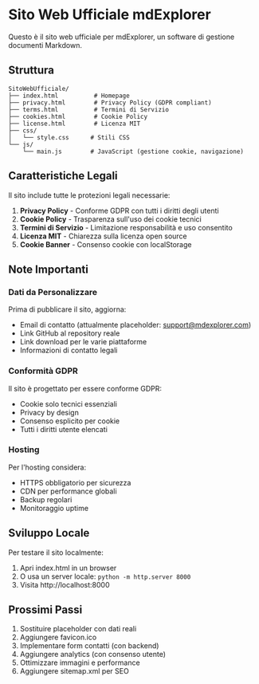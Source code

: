 # Sito Web Ufficiale mdExplorer

Questo è il sito web ufficiale per mdExplorer, un software di gestione documenti Markdown.

## Struttura

```
SitoWebUfficiale/
├── index.html          # Homepage
├── privacy.html        # Privacy Policy (GDPR compliant)
├── terms.html          # Termini di Servizio
├── cookies.html        # Cookie Policy
├── license.html        # Licenza MIT
├── css/
│   └── style.css      # Stili CSS
└── js/
    └── main.js        # JavaScript (gestione cookie, navigazione)
```

## Caratteristiche Legali

Il sito include tutte le protezioni legali necessarie:

1. **Privacy Policy** - Conforme GDPR con tutti i diritti degli utenti
2. **Cookie Policy** - Trasparenza sull'uso dei cookie tecnici
3. **Termini di Servizio** - Limitazione responsabilità e uso consentito
4. **Licenza MIT** - Chiarezza sulla licenza open source
5. **Cookie Banner** - Consenso cookie con localStorage

## Note Importanti

### Dati da Personalizzare

Prima di pubblicare il sito, aggiorna:

- Email di contatto (attualmente placeholder: support@mdexplorer.com)
- Link GitHub al repository reale
- Link download per le varie piattaforme
- Informazioni di contatto legali

### Conformità GDPR

Il sito è progettato per essere conforme GDPR:
- Cookie solo tecnici essenziali
- Privacy by design
- Consenso esplicito per cookie
- Tutti i diritti utente elencati

### Hosting

Per l'hosting considera:
- HTTPS obbligatorio per sicurezza
- CDN per performance globali
- Backup regolari
- Monitoraggio uptime

## Sviluppo Locale

Per testare il sito localmente:

1. Apri index.html in un browser
2. O usa un server locale: `python -m http.server 8000`
3. Visita http://localhost:8000

## Prossimi Passi

1. Sostituire placeholder con dati reali
2. Aggiungere favicon.ico
3. Implementare form contatti (con backend)
4. Aggiungere analytics (con consenso utente)
5. Ottimizzare immagini e performance
6. Aggiungere sitemap.xml per SEO